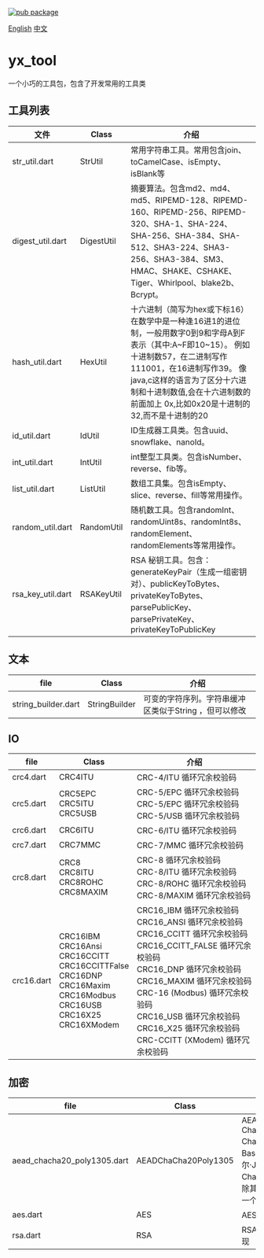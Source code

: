[![pub package](https://img.shields.io/badge/pub-v0.1.0-blue.svg)](https://pub.dev/packages/yx_tool)

[English](https://pub.dev/packages/yx_tool) [中文](https://github.com/yixiaco/yx_tool/blob/master/README_zh.md)
# yx_tool

一个小巧的工具包，包含了开发常用的工具类

## 工具列表

| 文件              | Class      | **介绍**                                                     |
| ----------------- | ---------- | ------------------------------------------------------------ |
| str_util.dart     | StrUtil    | 常用字符串工具。常用包含join、toCamelCase、isEmpty、isBlank等 |
| digest_util.dart  | DigestUtil | 摘要算法。包含md2、md4、md5、RIPEMD-128、RIPEMD-160、RIPEMD-256、RIPEMD-320、SHA-1、SHA-224、SHA-256、SHA-384、SHA-512、SHA3-224、SHA3-256、SHA3-384、SM3、HMAC、SHAKE、CSHAKE、Tiger、Whirlpool、blake2b、Bcrypt。 |
| hash_util.dart    | HexUtil    | 十六进制（简写为hex或下标16）在数学中是一种逢16进1的进位制，一般用数字0到9和字母A到F表示（其中:A~F即10~15）。 例如十进制数57，在二进制写作111001，在16进制写作39。 像java,c这样的语言为了区分十六进制和十进制数值,会在十六进制数的前面加上 0x,比如0x20是十进制的32,而不是十进制的20 |
| id_util.dart      | IdUtil     | ID生成器工具类。包含uuid、snowflake、nanoId。                |
| int_util.dart     | IntUtil    | int整型工具类。包含isNumber、reverse、fib等。                |
| list_util.dart    | ListUtil   | 数组工具集。包含isEmpty、slice、reverse、fill等常用操作。    |
| random_util.dart  | RandomUtil | 随机数工具。包含randomInt、randomUint8s、randomInt8s、randomElement、randomElements等常用操作。 |
| rsa_key_util.dart | RSAKeyUtil | RSA 秘钥工具。包含：generateKeyPair（生成一组密钥对）、publicKeyToBytes、privateKeyToBytes、parsePublicKey、parsePrivateKey、privateKeyToPublicKey |

## 文本

| file                | Class         | 介绍                                                  |
| ------------------- | ------------- | ----------------------------------------------------- |
| string_builder.dart | StringBuilder | 可变的字符序列。字符串缓冲区类似于String ，但可以修改 |

## IO

| file       | Class                                                        | 介绍                                                         |
| ---------- | ------------------------------------------------------------ | ------------------------------------------------------------ |
| crc4.dart  | CRC4ITU                                                      | CRC-4/ITU 循环冗余校验码                                     |
| crc5.dart  | CRC5EPC<br>CRC5ITU<br>CRC5USB                                | CRC-5/EPC 循环冗余校验码<br>CRC-5/EPC 循环冗余校验码<br>CRC-5/USB 循环冗余校验码 |
| crc6.dart  | CRC6ITU                                                      | CRC-6/ITU 循环冗余校验码                                     |
| crc7.dart  | CRC7MMC                                                      | CRC-7/MMC 循环冗余校验码                                     |
| crc8.dart  | CRC8<br>CRC8ITU<br>CRC8ROHC<br>CRC8MAXIM                     | CRC-8 循环冗余校验码<br>CRC-8/ITU 循环冗余校验码<br>CRC-8/ROHC 循环冗余校验码<br>CRC-8/MAXIM 循环冗余校验码 |
| crc16.dart | CRC16IBM<br>CRC16Ansi<br>CRC16CCITT<br>CRC16CCITTFalse<br>CRC16DNP<br>CRC16Maxim<br>CRC16Modbus<br>CRC16USB<br>CRC16X25<br>CRC16XModem | CRC16_IBM 循环冗余校验码<br>CRC16_ANSI 循环冗余校验码<br>CRC16_CCITT 循环冗余校验码<br>CRC16_CCITT_FALSE 循环冗余校验码<br>CRC16_DNP 循环冗余校验码<br>CRC16_MAXIM 循环冗余校验码<br>CRC-16 (Modbus) 循环冗余校验码<br>CRC16_USB 循环冗余校验码<br>CRC16_X25 循环冗余校验码<br>CRC-CCITT (XModem) 循环冗余校验码 |

## 加密

| file                        | Class                | 介绍                                                         |
| --------------------------- | -------------------- | ------------------------------------------------------------ |
| aead_chacha20_poly1305.dart | AEADChaCha20Poly1305 | AEAD ChaCha20Poly1305<br/ Chacha7539引擎扩展BaseStreamCipher 丹尼尔·J·伯恩斯坦的ChaCha20的RFC版本。除其他更改外，它使用了一个12字节的IV |
| aes.dart                    | AES                  | AES对称加解密算法实现                                        |
| rsa.dart                    | RSA                  | RSA非对称加解密算法实现                                      |

